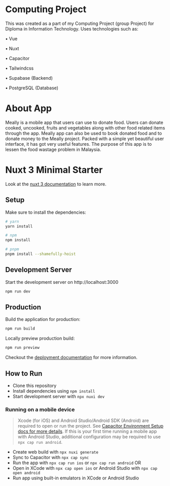 # Computing Project 

This was created as a part of my Computing Project (group Project) for Diploma in Information Technology. Uses technologies such as:

• Vue

• Nuxt

• Capacitor

• Tailwindcss

• Supabase (Backend)

• PostgreSQL (Database) 

# About App

Meally is a mobile app that users can use to donate food. Users can donate cooked, uncooked, fruits and vegetables along with other food related items through the app. Meally app can also be used to book donated food and to donate money to the Meally project. Packed with a simple yet beautiful user interface, it has got very useful features. The purpose of this app is to lessen the food wastage problem in Malaysia.

# Nuxt 3 Minimal Starter

Look at the [nuxt 3 documentation](https://v3.nuxtjs.org) to learn more.

## Setup

Make sure to install the dependencies:

```bash
# yarn
yarn install

# npm
npm install

# pnpm
pnpm install --shamefully-hoist
```

## Development Server

Start the development server on http://localhost:3000

```bash
npm run dev
```

## Production

Build the application for production:

```bash
npm run build
```

Locally preview production build:

```bash
npm run preview
```

Checkout the [deployment documentation](https://v3.nuxtjs.org/guide/deploy/presets) for more information.


## How to Run

- Clone this repository
- Install dependencies using `npm install`
- Start development server with `npx nuxi dev`

### Running on a mobile device

> Xcode (for iOS) and Android Studio/Android SDK (Android) are required to open or run the project. See [Capacitor Environment Setup docs for more details](https://capacitorjs.com/docs/getting-started/environment-setup). If this is your first time running a mobile app with Android Studio, additional configuration may be required to use `npx cap run android`.

- Create web build with `npx nuxi generate`
- Sync to Capacitor with `npx cap sync`
- Run the app with `npx cap run ios` or `npx cap run android` OR
- Open in XCode with `npx cap open ios` or Android Studio with `npx cap open android`
- Run app using built-in emulators in XCode or Android Studio
